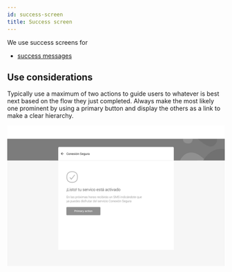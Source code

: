 ```yaml
---
id: success-screen
title: Success screen
---
```


We use success screens for

* [success messages](../../feedback-scenarios/success-scenario.md)

## Use considerations

Typically use a maximum of two actions to guide users to whatever is best next based on the flow they just completed. Always make the most likely one prominent by using a primary button and display the others as a link to make a clear hierarchy.

![](../../../img/sofa_success.png)

